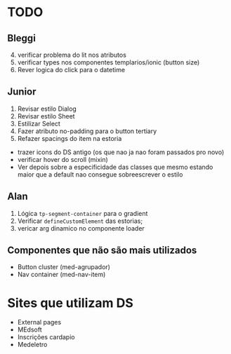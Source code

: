 # TODO

## Bleggi

4. verificar problema do lit nos atributos
5. verificar types nos componentes templarios/ionic (button size)
6. Rever logica do click para o datetime

## Junior

1. Revisar estilo Dialog
2. Revisar estilo Sheet
3. Estilizar Select
4. Fazer atributo no-padding para o button tertiary
5. Refazer spacings do item na estoria

- trazer icons do DS antigo (os que nao ja nao foram passados pro novo)
- verificar hover do scroll (mixin)
- Ver depois sobre a especificidade das classes que mesmo estando maior que a default nao consegue sobreescrever o estilo

## Alan

1. Lógica `tp-segment-container` para o gradient
2. Verificar `defineCustomElement` das estorias;
3. vericar arg dinamico no componente loader

## Componentes que não são mais utilizados

- Button cluster (med-agrupador)
- Nav container (med-nav-item)

# Sites que utilizam DS

- External pages
- MEdsoft
- Inscrições cardapio
- Medeletro
